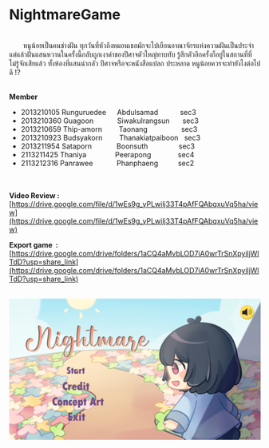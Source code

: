 # NightmareGame
</br>&emsp;&emsp;หนูน้อยเป็นคนช่างฝัน ทุกวันที่หัวถึงหมอนเธอมักจะไปเยือนอาณาจักรแห่งความฝันเป็นประจำ แต่แล้วฝันแสนหวานในครั้งนี้กลับถูกเงาดำของปีศาจตัวใหญ่ทาบทับ รู้สึกตัวอีกครั้งก็อยู่ในสถานที่ที่ไม่รู้จักเสียแล้ว ทั้งห้องที่แสนน่ากลัว ปีศาจหรือจะหนังสือแปลก ประหลาด หนูน้อยควรจะทำยังไงต่อไปดี !?

</br>**Member**
* 2013210105 Runguruedee &emsp;                         Abdulsamad        &emsp;&emsp;&nbsp;&nbsp;        sec3
* 2013210360 Guagoon     &emsp;&emsp;&nbsp;&nbsp;&nbsp; Siwakulrangsun    &emsp;&nbsp;                    sec3
* 2013210659 Thip-amorn  &emsp;&nbsp;&nbsp;&nbsp;       Taonang           &emsp;&emsp;&emsp;&emsp;&nbsp;  sec3
* 2013210923 Budsyakorn  &emsp;&nbsp;&nbsp;&nbsp;       Thanakiatpaiboon  &nbsp;                          sec3
* 2013211954 Sataporn    &emsp;&emsp;&emsp;             Boonsuth          &emsp;&emsp;&emsp;&nbsp;&nbsp;&nbsp;  sec3
* 2113211425 Thaniya     &emsp;&emsp;&emsp;&nbsp;&nbsp; Peerapong         &emsp;&emsp;&emsp;&nbsp;   sec4
* 2113212316 Panrawee    &emsp;&emsp;&nbsp;&nbsp;&nbsp; Phanphaeng        &emsp;&emsp;&nbsp;         sec2

</br></br>**Video Review :**
[https://drive.google.com/file/d/1wEs9g_yPLwilj33T4pAfFQAbqxuVq5ha/view](https://drive.google.com/file/d/1wEs9g_yPLwilj33T4pAfFQAbqxuVq5ha/view)

**Export game&nbsp;&nbsp;:**
[https://drive.google.com/drive/folders/1aCQ4aMvbLOD7iA0wrTrSnXpyiljWlTdD?usp=share_link](https://drive.google.com/drive/folders/1aCQ4aMvbLOD7iA0wrTrSnXpyiljWlTdD?usp=share_link)

</br>![Indy](https://github.com/GuagoonSiwakulrangsun/NightmareGame/blob/main/Nightmare/Background/MTE-415%20FINAL%20PROJECT.png)

